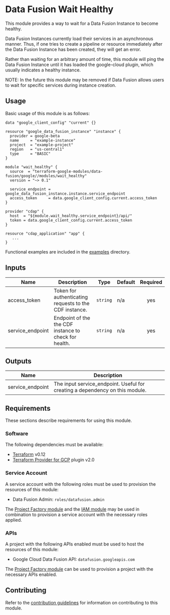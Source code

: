# Data Fusion Wait Healthy

This module provides a way to wait for a Data Fusion Instance to become healthy.

Data Fusion Instances currently load their services in an asynchronous
manner. Thus, if one tries to create a pipeline or resource immediately after
the Data Fusion Instance has been created, they will get an error.

Rather than waiting for an arbitrary amount of time, this module will ping the
Data Fusion Instance until it has loaded the google-cloud plugin, which usually
indicates a healthy instance.

NOTE: In the future this module may be removed if Data Fusion allows users to
wait for specific services during instance creation.

## Usage

Basic usage of this module is as follows:

```hcl
data "google_client_config" "current" {}

resource "google_data_fusion_instance" "instance" {
  provider = google-beta
  name     = "example-instance"
  project  = "example-project"
  region   = "us-central1"
  type     = "BASIC"
}

module "wait_healthy" {
  source  = "terraform-google-modules/data-fusion/google//modules/wait_healthy"
  version = "~> 0.1"

  service_endpoint = google_data_fusion_instance.instance.service_endpoint
  access_token     = data.google_client_config.current.access_token
}

provider "cdap" {
  host  = "${module.wait_healthy.service_endpoint}/api/"
  token = data.google_client_config.current.access_token
}

resource "cdap_application" "app" {
   ...
}
```

Functional examples are included in the
[examples](./examples/) directory.

<!-- BEGINNING OF PRE-COMMIT-TERRAFORM DOCS HOOK -->
## Inputs

| Name | Description | Type | Default | Required |
|------|-------------|------|---------|:--------:|
| access\_token | Token for authenticating requests to the CDF instance. | `string` | n/a | yes |
| service\_endpoint | Endpoint of the the CDF instance to check for health. | `string` | n/a | yes |

## Outputs

| Name | Description |
|------|-------------|
| service\_endpoint | The input service\_endpoint. Useful for creating a dependency on this module. |

<!-- END OF PRE-COMMIT-TERRAFORM DOCS HOOK -->

## Requirements

These sections describe requirements for using this module.

### Software

The following dependencies must be available:

- [Terraform][terraform] v0.12
- [Terraform Provider for GCP][terraform-provider-gcp] plugin v2.0

### Service Account

A service account with the following roles must be used to provision
the resources of this module:

- Data Fusion Admin: `roles/datafusion.admin`

The [Project Factory module][project-factory-module] and the
[IAM module][iam-module] may be used in combination to provision a
service account with the necessary roles applied.

### APIs

A project with the following APIs enabled must be used to host the
resources of this module:

- Google Cloud Data Fusion API: `datafusion.googleapis.com`

The [Project Factory module][project-factory-module] can be used to
provision a project with the necessary APIs enabled.

## Contributing

Refer to the [contribution guidelines](./CONTRIBUTING.md) for
information on contributing to this module.

[iam-module]: https://registry.terraform.io/modules/terraform-google-modules/iam/google
[project-factory-module]: https://registry.terraform.io/modules/terraform-google-modules/project-factory/google
[terraform-provider-gcp]: https://www.terraform.io/docs/providers/google/index.html
[terraform]: https://www.terraform.io/downloads.html
